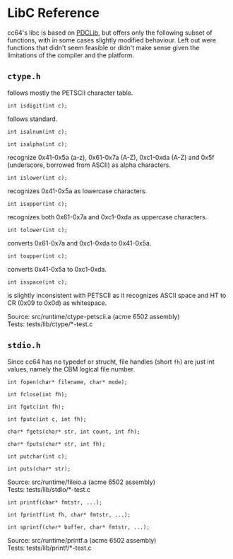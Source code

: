 # LibC Reference

cc64's libc is based on [PDCLib](https://pdclib.rootdirectory.de/),
but offers only the following subset of functions,
with in some cases slightly modified behaviour.
Left out were functions that didn't seem feasible
or didn't make sense given the limitations of the compiler
and the platform.

## ```ctype.h```

follows mostly the PETSCII character table.

```int isdigit(int c);```

follows standard.

```int isalnum(int c);```

```int isalpha(int c);```

recognize 0x41-0x5a (a-z), 0x61-0x7a (A-Z), 0xc1-0xda (A-Z)
and 0x5f (underscore, borrowed from ASCII) as alpha characters.

```int islower(int c);```

recognizes 0x41-0x5a as lowercase characters.

```int isupper(int c);```

recognizes both 0x61-0x7a and 0xc1-0xda
as uppercase characters.

```int tolower(int c);```

converts 0x61-0x7a and 0xc1-0xda to 0x41-0x5a.

```int toupper(int c);```

converts 0x41-0x5a to 0xc1-0xda.

```int isspace(int c);```

is slightly inconsistent with PETSCII as it recognizes
ASCII space and HT to CR (0x09 to 0x0d) as whitespace.

Source: src/runtime/ctype-petscii.a (acme 6502 assembly)  
Tests: tests/lib/ctype/*-test.c

## ```stdio.h```

Since cc64 has no typedef or strucht, file handles (short ```fh```)
are just int values, namely the CBM logical file number.

```int fopen(char* filename, char* mode);```

```int fclose(int fh);```

```int fgetc(int fh);```

```int fputc(int c, int fh);```

```char* fgets(char* str, int count, int fh);```

```char* fputs(char* str, int fh);```

```int putchar(int c);```

```int puts(char* str);```

Source: src/runtime/fileio.a (acme 6502 assembly)  
Tests: tests/lib/stdio/*-test.c

```int printf(char* fmtstr, ...);```

```int fprintf(int fh, char* fmtstr, ...);```

```int sprintf(char* buffer, char* fmtstr, ...);```

Source: src/runtime/printf.a (acme 6502 assembly)  
Tests: tests/lib/printf/*-test.c
